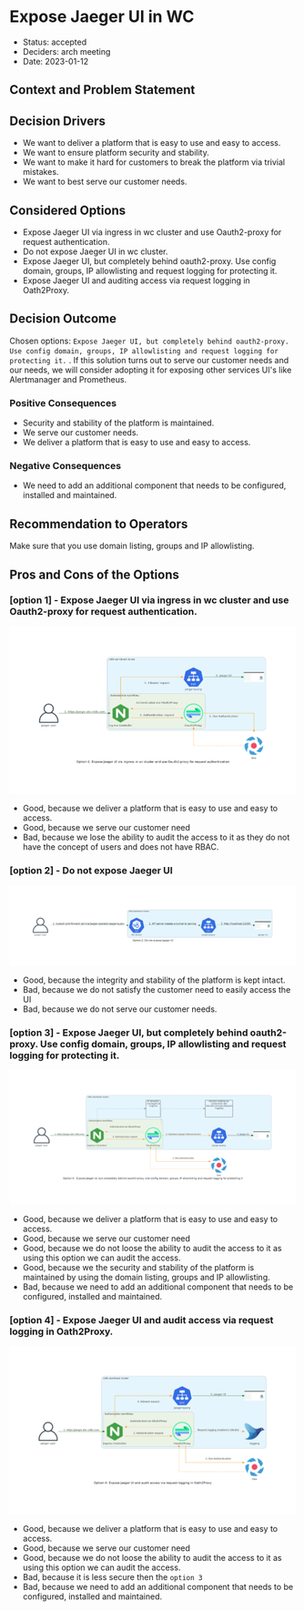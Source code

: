 # Expose Jaeger UI in WC

* Status: accepted
* Deciders: arch meeting
* Date: 2023-01-12

## Context and Problem Statement

## Decision Drivers

* We want to deliver a platform that is easy to use and easy to access.
* We want to ensure platform security and stability.
* We want to make it hard for customers to break the platform via trivial mistakes.
* We want to best serve our customer needs.

## Considered Options

* Expose Jaeger UI via ingress in wc cluster and use Oauth2-proxy for request authentication.
* Do not expose Jaeger UI in wc cluster.
* Expose Jaeger UI, but completely behind oauth2-proxy. Use config domain, groups, IP allowlisting and request logging for protecting it.
* Expose Jaeger UI and auditing access via request logging in Oath2Proxy.

## Decision Outcome

Chosen options: `Expose Jaeger UI, but completely behind oauth2-proxy. Use config domain, groups, IP allowlisting and request logging for protecting it.` .
If this solution turns out to serve our customer needs and our needs, we will consider adopting it for exposing other services UI's like Alertmanager and Prometheus.

### Positive Consequences

* Security and stability of the platform is maintained.
* We serve our customer needs.
* We deliver a platform that is easy to use and easy to access.

### Negative Consequences

* We need to add an additional component that needs to be configured, installed and maintained.

## Recommendation to Operators

Make sure that you use domain listing, groups and IP allowlisting.

## Pros and Cons of the Options

### [option 1] - Expose  Jaeger UI via ingress in wc cluster and use Oauth2-proxy for request authentication.
![Architecture Diagram](../img/adr/adr-0029-option1.png)

* Good, because we deliver a platform that is easy to use and easy to access.
* Good, because we serve our customer need
* Bad, because we lose the ability to audit the access to it as they do not have the concept of users and does not have RBAC.

### [option 2] - Do not expose Jaeger UI
![Architecture Diagram](../img/adr/adr-0029-option2.png)

* Good, because the integrity and stability of the platform is kept intact.
* Bad, because we do not satisfy the customer need to easily access the UI
* Bad, because we do not serve our customer needs.

### [option 3] - Expose Jaeger UI, but completely behind oauth2-proxy. Use config domain, groups, IP allowlisting and request logging for protecting it.
![Architecture Diagram](../img/adr/adr-0029-option3.png)

* Good, because we deliver a platform that is easy to use and easy to access.
* Good, because we serve our customer need
* Good, because we do not loose the ability to audit the access to it as using this option we can audit the access.
* Good, because we the security and stability of the platform is maintained by using the domain listing, groups and IP allowlisting.
* Bad, because we need to add an additional component that needs to be configured, installed and maintained.

### [option 4] - Expose Jaeger UI and audit access via request logging in Oath2Proxy.
![Architecture Diagram](../img/adr/adr-0029-option4.png)

* Good, because we deliver a platform that is easy to use and easy to access.
* Good, because we serve our customer need
* Good, because we do not loose the ability to audit the access to it as using this option we can audit the access.
* Bad, because it is less secure then the `option 3`
* Bad, because we need to add an additional component that needs to be configured, installed and maintained.
